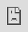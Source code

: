 ```yaml
---
layout: default
title: SSO
nav_order: 1
has_children: false
parent: Small Lists
---
```

# SSO - Simple Skyrim Overhaul
A complete overhaul to Skyrim but with a twist, this list was limited to 200 mods.

<div class="youtube-container">
  <iframe style="position: absolute; top: 0; left: 0; width: 100%; height: 100%;" 
    src="https://www.youtube.com/embed/6vRCJRyCDVY?si=1y7U3ENkNsMkM2P4" 
    title="YouTube video player" 
    frameborder="0" 
    allow="accelerometer; autoplay; clipboard-write; encrypted-media; gyroscope; picture-in-picture; web-share" 
    referrerpolicy="strict-origin-when-cross-origin" 
    allowfullscreen>
  </iframe>
</div>

## How to get it?
Join the Modding Bungalo discord and grab the wabbajack file from **#sso-updates** channel

[Join the Discord](https://discord.gg/bungalo){: .btn }
